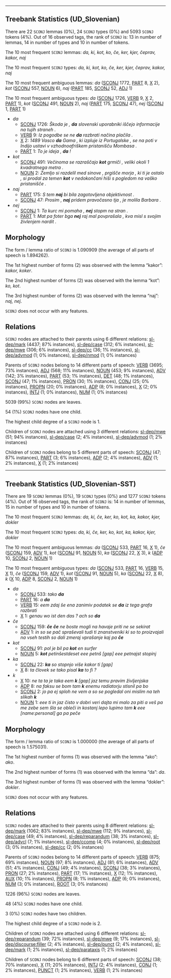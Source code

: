 

--------------------------------------------------------------------------------

## Treebank Statistics (UD_Slovenian)

There are 22 `SCONJ` lemmas (0%), 24 `SCONJ` types (0%) and 5093 `SCONJ` tokens (4%).
Out of 16 observed tags, the rank of `SCONJ` is: 13 in number of lemmas, 14 in number of types and 10 in number of tokens.

The 10 most frequent `SCONJ` lemmas: <em>da, ki, kot, ko, če, ker, kjer, čeprav, kakor, naj</em>

The 10 most frequent `SCONJ` types:  <em>da, ki, kot, ko, če, ker, kjer, čeprav, kakor, naj</em>

The 10 most frequent ambiguous lemmas: <em>da</em> ([SCONJ]() 1772, [PART]() 8, [X]() 2), <em>kot</em> ([SCONJ]() 557, [NOUN]() 6), <em>naj</em> ([PART]() 185, [SCONJ]() 52, [ADJ]() 1)

The 10 most frequent ambiguous types:  <em>da</em> ([SCONJ]() 1726, [VERB]() 9, [X]() 2, [PART]() 1), <em>kot</em> ([SCONJ]() 491, [NOUN]() 2), <em>naj</em> ([PART]() 175, [SCONJ]() 47), <em>nej</em> ([SCONJ]() 1, [PART]() 1)


* <em>da</em>
  * [SCONJ]() 1726: <em>Škoda je , <b>da</b> slovenski uporabniki iščejo informacije na tujih straneh .</em>
  * [VERB]() 9: <em>Iz pogodbe se ne <b>da</b> razbrati načina plačila .</em>
  * [X]() 2: <em>1489 Vasco <b>da</b> Gama , ki izpluje iz Portugalske , se na poti v Indijo ustavi v vzhodnoafriškem pristanišču Mombasa .</em>
  * [PART]() 1: <em>To je ideja , <b>da</b> !</em>
* <em>kot</em>
  * [SCONJ]() 491: <em>Večinoma se razraščajo <b>kot</b> grmiči , veliki okoli 1 kvadratnega metra .</em>
  * [NOUN]() 2: <em>Zemljo si razdelil med sinove , prgišče morja , ki ti je ostalo , si prodal za temen <b>kot</b> v nedokončani hiši s pogledom na vaško pristanišče .</em>
* <em>naj</em>
  * [PART]() 175: <em>S tem <b>naj</b> bi bila zagotovljena objektivnost .</em>
  * [SCONJ]() 47: <em>Prosim , <b>naj</b> pridem pravočasno tja , je molila Barbara .</em>
* <em>nej</em>
  * [SCONJ]() 1: <em>Ta kurc mi pomaha , <b>nej</b> stopm na stran .</em>
  * [PART]() 1: <em>Mat pa foter bga <b>nej</b> raj mal povprašala , kva misl s svojim živlenjem nardit .</em>

## Morphology

The form / lemma ratio of `SCONJ` is 1.090909 (the average of all parts of speech is 1.894262).

The 1st highest number of forms (2) was observed with the lemma “kakor”: <em>kakor, koker</em>.

The 2nd highest number of forms (2) was observed with the lemma “kot”: <em>ko, kot</em>.

The 3rd highest number of forms (2) was observed with the lemma “naj”: <em>naj, nej</em>.

`SCONJ` does not occur with any features.


## Relations

`SCONJ` nodes are attached to their parents using 6 different relations: [sl-dep/mark]() (4437; 87% instances), [sl-dep/case]() (312; 6% instances), [sl-dep/mwe]() (306; 6% instances), [sl-dep/cc]() (36; 1% instances), [sl-dep/advmod]() (1; 0% instances), [sl-dep/nmod]() (1; 0% instances)

Parents of `SCONJ` nodes belong to 14 different parts of speech: [VERB]() (3695; 73% instances), [ADJ]() (568; 11% instances), [NOUN]() (453; 9% instances), [ADV]() (142; 3% instances), [PART]() (53; 1% instances), [DET]() (48; 1% instances), [SCONJ]() (47; 1% instances), [PRON]() (30; 1% instances), [CONJ]() (25; 0% instances), [PROPN]() (20; 0% instances), [ADP]() (8; 0% instances), [X]() (2; 0% instances), [INTJ]() (1; 0% instances), [NUM]() (1; 0% instances)

5039 (99%) `SCONJ` nodes are leaves.

54 (1%) `SCONJ` nodes have one child.

The highest child degree of a `SCONJ` node is 1.

Children of `SCONJ` nodes are attached using 3 different relations: [sl-dep/mwe]() (51; 94% instances), [sl-dep/case]() (2; 4% instances), [sl-dep/advmod]() (1; 2% instances)

Children of `SCONJ` nodes belong to 5 different parts of speech: [SCONJ]() (47; 87% instances), [PART]() (3; 6% instances), [ADP]() (2; 4% instances), [ADV]() (1; 2% instances), [X]() (1; 2% instances)



--------------------------------------------------------------------------------

## Treebank Statistics (UD_Slovenian-SST)

There are 19 `SCONJ` lemmas (0%), 19 `SCONJ` types (0%) and 1277 `SCONJ` tokens (4%).
Out of 16 observed tags, the rank of `SCONJ` is: 14 in number of lemmas, 15 in number of types and 10 in number of tokens.

The 10 most frequent `SCONJ` lemmas: <em>da, ki, če, ker, ko, kot, ka, kakor, kjer, dokler</em>

The 10 most frequent `SCONJ` types:  <em>da, ki, če, ker, ko, kot, ka, kakor, kjer, dokler</em>

The 10 most frequent ambiguous lemmas: <em>da</em> ([SCONJ]() 533, [PART]() 16, [X]() 1), <em>če</em> ([SCONJ]() 159, [ADV]() 1), <em>kot</em> ([SCONJ]() 91, [NOUN]() 5), <em>ka</em> ([SCONJ]() 22, [X]() 3), <em>k</em> ([ADP]() 10, [SCONJ]() 2, [NOUN]() 1)

The 10 most frequent ambiguous types:  <em>da</em> ([SCONJ]() 533, [PART]() 16, [VERB]() 15, [X]() 1), <em>če</em> ([SCONJ]() 159, [ADV]() 1), <em>kot</em> ([SCONJ]() 91, [NOUN]() 5), <em>ka</em> ([SCONJ]() 22, [X]() 8), <em>k</em> ([X]() 10, [ADP]() 8, [SCONJ]() 2, [NOUN]() 1)


* <em>da</em>
  * [SCONJ]() 533: <em>tako <b>da</b></em>
  * [PART]() 16: <em>a <b>da</b></em>
  * [VERB]() 15: <em>eem zdaj še ena zanimiv podatek se <b>da</b> iz tega grafa razbrati</em>
  * [X]() 1: <em>genau wo ist den das ? ach so <b>da</b></em>
* <em>če</em>
  * [SCONJ]() 159: <em><b>če</b> <b>če</b> ne boste mogli na havaje priti ne se sekirat</em>
  * [ADV]() 1: <em>in so se pač spraševali tudi ti znanstveniki ki so to proizvajali na vseh testih so dali zmeraj vprašanje kaj pa <b>če</b></em>
* <em>kot</em>
  * [SCONJ]() 91: <em>pol je bil pa <b>kot</b> en surfer</em>
  * [NOUN]() 5: <em><b>kot</b> petinšestdeset eee petnš [gap] eee petnajst stopinj</em>
* <em>ka</em>
  * [SCONJ]() 22: <em><b>ka</b> so stopnjo više kakor ti [gap]</em>
  * [X]() 8: <em>ta človek se tako pisal <b>ka</b> to fi ?</em>
* <em>k</em>
  * [X]() 10: <em>ne ta ta je taka eem <b>k</b> [gap] jaz temu pravim življenjska</em>
  * [ADP]() 8: <em>na faksu se bom tam <b>k</b> enemu radiatorju stisnil pa bo</em>
  * [SCONJ]() 2: <em>jo pa ej sploh ne vem a so se pogledal oni mislim na teh slikah <b>k</b></em>
  * [NOUN]() 1: <em>eee ti in jaz čisto v dobri veri dajta mi malo za piti a veš pa me zebe sem šla se obleči in kostanj lepo lupimo tam <b>k</b> eee [name:personal] ga pa peče</em>

## Morphology

The form / lemma ratio of `SCONJ` is 1.000000 (the average of all parts of speech is 1.575031).

The 1st highest number of forms (1) was observed with the lemma “ako”: <em>ako</em>.

The 2nd highest number of forms (1) was observed with the lemma “da”: <em>da</em>.

The 3rd highest number of forms (1) was observed with the lemma “dokler”: <em>dokler</em>.

`SCONJ` does not occur with any features.


## Relations

`SCONJ` nodes are attached to their parents using 8 different relations: [sl-dep/mark]() (1062; 83% instances), [sl-dep/mwe]() (112; 9% instances), [sl-dep/case]() (49; 4% instances), [sl-dep/reparandum]() (38; 3% instances), [sl-dep/advcl]() (7; 1% instances), [sl-dep/ccomp]() (4; 0% instances), [sl-dep/root]() (3; 0% instances), [sl-dep/cc]() (2; 0% instances)

Parents of `SCONJ` nodes belong to 14 different parts of speech: [VERB]() (875; 69% instances), [NOUN]() (97; 8% instances), [ADJ]() (81; 6% instances), [ADV]() (51; 4% instances), [CONJ]() (49; 4% instances), [SCONJ]() (38; 3% instances), [PRON]() (27; 2% instances), [PART]() (17; 1% instances), [X]() (12; 1% instances), [AUX]() (10; 1% instances), [PROPN]() (8; 1% instances), [ADP]() (6; 0% instances), [NUM]() (3; 0% instances), [ROOT]() (3; 0% instances)

1226 (96%) `SCONJ` nodes are leaves.

48 (4%) `SCONJ` nodes have one child.

3 (0%) `SCONJ` nodes have two children.

The highest child degree of a `SCONJ` node is 2.

Children of `SCONJ` nodes are attached using 6 different relations: [sl-dep/reparandum]() (39; 72% instances), [sl-dep/mwe]() (9; 17% instances), [sl-dep/discourse:filler]() (2; 4% instances), [sl-dep/punct]() (2; 4% instances), [sl-dep/mark]() (1; 2% instances), [sl-dep/parataxis]() (1; 2% instances)

Children of `SCONJ` nodes belong to 6 different parts of speech: [SCONJ]() (38; 70% instances), [X]() (11; 20% instances), [INTJ]() (2; 4% instances), [CONJ]() (1; 2% instances), [PUNCT]() (1; 2% instances), [VERB]() (1; 2% instances)

